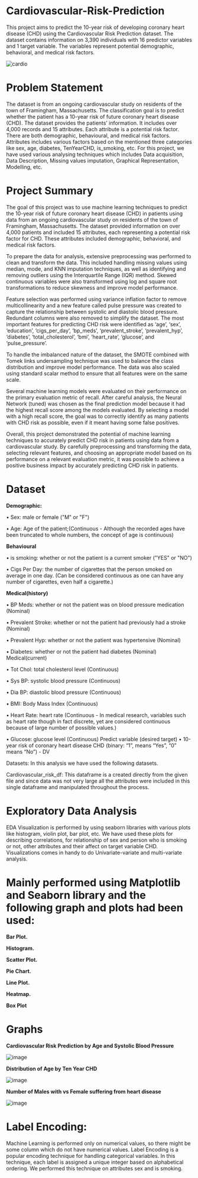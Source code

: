 # Cardiovascular-Risk-Prediction

This project aims to predict the 10-year risk of developing coronary heart disease (CHD) using the Cardiovascular Risk Prediction dataset. The dataset contains information on 3,390 individuals with 16 predictor variables and 1 target variable. The variables represent potential demographic, behavioral, and medical risk factors.

![cardio](https://github.com/Shivam-Pandey2/Cardiovascular-Risk-Prediction/assets/119883273/23ba5da4-28e0-4727-95b5-86dcf1de621b)

# Problem Statement
The dataset is from an ongoing cardiovascular study on residents of the town of Framingham, Massachusetts. The classification goal is to predict whether the patient has a 10-year risk of future coronary heart disease (CHD). The dataset provides the patients’ information. It includes over 4,000 records and 15 attributes. Each attribute is a potential risk factor. There are both demographic, behavioural, and medical risk factors. Attributes includes various factors based on the mentioned three categories like sex, age, diabetes, TenYearCHD, is_smoking, etc. For this project, we have used various analysing techniques which includes Data acquisition, Data Description, Missing values imputation, Graphical Representation, Modelling, etc.

# Project Summary
The goal of this project was to use machine learning techniques to predict the 10-year risk of future coronary heart disease (CHD) in patients using data from an ongoing cardiovascular study on residents of the town of Framingham, Massachusetts. The dataset provided information on over 4,000 patients and included 15 attributes, each representing a potential risk factor for CHD. These attributes included demographic, behavioral, and medical risk factors.

To prepare the data for analysis, extensive preprocessing was performed to clean and transform the data. This included handling missing values using median, mode, and KNN imputation techniques, as well as identifying and removing outliers using the Interquartile Range (IQR) method. Skewed continuous variables were also transformed using log and square root transformations to reduce skewness and improve model performance.

Feature selection was performed using variance inflation factor to remove multicollinearity and a new feature called pulse pressure was created to capture the relationship between systolic and diastolic blood pressure. Redundant columns were also removed to simplify the dataset. The most important features for predicting CHD risk were identified as ‘age’, ‘sex’, ‘education’, ‘cigs_per_day’, ‘bp_meds’, ‘prevalent_stroke’, ‘prevalent_hyp’, ‘diabetes’, ‘total_cholesterol’, ‘bmi’, ‘heart_rate’, ‘glucose’, and ‘pulse_pressure’.

To handle the imbalanced nature of the dataset, the SMOTE combined with Tomek links undersampling technique was used to balance the class distribution and improve model performance. The data was also scaled using standard scalar method to ensure that all features were on the same scale.

Several machine learning models were evaluated on their performance on the primary evaluation metric of recall. After careful analysis, the Neural Network (tuned) was chosen as the final prediction model because it had the highest recall score among the models evaluated. By selecting a model with a high recall score, the goal was to correctly identify as many patients with CHD risk as possible, even if it meant having some false positives.

Overall, this project demonstrated the potential of machine learning techniques to accurately predict CHD risk in patients using data from a cardiovascular study. By carefully preprocessing and transforming the data, selecting relevant features, and choosing an appropriate model based on its performance on a relevant evaluation metric, it was possible to achieve a positive business impact by accurately predicting CHD risk in patients.

#  Dataset

**Demographic:**

• Sex: male or female ("M" or "F")

• Age: Age of the patient;(Continuous - Although the recorded ages have been truncated to whole numbers, the concept of age is continuous)

**Behavioural** 

• is smoking: whether or not the patient is a current smoker ("YES" or "NO")

• Cigs Per Day: the number of cigarettes that the person smoked on average in one day. (Can be considered continuous as one can have any number of cigarettes, even half a cigarette.)

**Medical(history)**

• BP Meds: whether or not the patient was on blood pressure medication (Nominal)

• Prevalent Stroke: whether or not the patient had previously had a stroke (Nominal)

• Prevalent Hyp: whether or not the patient was hypertensive (Nominal)

• Diabetes: whether or not the patient had diabetes (Nominal) Medical(current)

• Tot Chol: total cholesterol level (Continuous)

• Sys BP: systolic blood pressure (Continuous)

• Dia BP: diastolic blood pressure (Continuous)

• BMI: Body Mass Index (Continuous)

• Heart Rate: heart rate (Continuous - In medical research, variables such as heart rate though in fact discrete, yet are considered continuous because of large number of possible values.)

• Glucose: glucose level (Continuous) Predict variable (desired target) • 10-year risk of coronary heart disease CHD (binary: “1”, means “Yes”, “0” means “No”) - DV

Datasets: In this analysis we have used the following datasets.

Cardiovascular_risk_df: This dataframe is a created directly from the given file and since data was not very large all the attributes were included in this single dataframe and manipulated throughout the process.

# Exploratory Data Analysis

EDA Visualization is performed by using seaborn libraries with various plots like histogram, violin plot, bar plot, etc. We have used these plots for describing correlations, for relationship of sex and person who is smoking or not, other attributes and their affect on target variable CHD. Visualizations comes in handy to do Univariate-variate and multi-variate analysis.

# Mainly performed using Matplotlib and Seaborn library and the following graph and plots had been used:

**Bar Plot.**

**Histogram.**

**Scatter Plot.**

**Pie Chart.**

**Line Plot.**

**Heatmap.**

**Box Plot**

# Graphs 

**Cardiovascular Risk Prediction by Age and Systolic Blood Pressure**

![image](https://github.com/Shivam-Pandey2/Cardiovascular-Risk-Prediction/assets/119883273/3496223d-c5bc-40a9-924a-4027e4b8d415)


**Distribution of Age by Ten Year CHD**

![image](https://github.com/Shivam-Pandey2/Cardiovascular-Risk-Prediction/assets/119883273/64f149dd-a9d3-4ee2-af47-36b494b0e017)

**Number of Males with vs Female suffering from heart disease**

![image](https://github.com/Shivam-Pandey2/Cardiovascular-Risk-Prediction/assets/119883273/05ec94c5-11c9-4452-8409-adaf5d2d7ae1)

# Label Encoding:

Machine Learning is performed only on numerical values, so there might be some column which do not have numerical values. Label Encoding is a popular encoding technique for handling categorical variables. In this technique, each label is assigned a unique integer based on alphabetical ordering. We performed this technique on attributes sex and is smoking.



